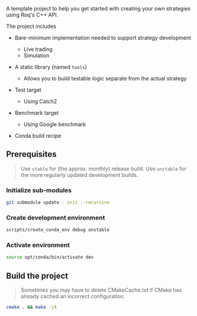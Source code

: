 A template project to help you get started with creating your own strategies using Roq's C++ API.

The project includes

* Bare-minimum implementation needed to support strategy development

  * Live trading
  * Simulation

* A static library (named `tools`)

  * Allows you to build testable logic separate from the actual strategy

* Test target

  * Using Catch2

* Benchmark target

  * Using Google benchmark

* Conda build recipe


## Prerequisites

> Use `stable` for (the approx. monthly) release build.
> Use `unstable` for the more regularly updated development builds.

### Initialize sub-modules

```bash
git submodule update --init --recursive
```

### Create development environment

```bash
scripts/create_conda_env debug unstable
```

### Activate environment

```bash
source opt/conda/bin/activate dev
```

## Build the project

> Sometimes you may have to delete CMakeCache.txt if CMake has already cached an incorrect configuration.

```bash
cmake . && make -j4
```
